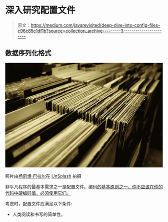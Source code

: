 # 深入研究配置文件

> 原文：<https://medium.com/javarevisited/deep-dive-into-config-files-c96c85c1df1b?source=collection_archive---------3----------------------->

## 数据序列化格式

![](img/b293550fa8c811ac5b3f1b665fb8ba5b.png)

照片由[杨奇煜·巴拉尔](https://unsplash.com/@iammrcup)在 [UnSplash](https://unsplash.com/photos/o6GEPQXnqMY) 拍摄

非平凡程序的最基本需求之一是配置文件。编码[的基本原则之一，你不应该在你的代码中硬编码值，必须使用它们。](/javarevisited/7-best-coding-course-to-learn-programming-with-zero-experience-in-2020-52f7d0d9cb80)

考虑时，配置文件应满足以下条件:

*   人类阅读和书写的简单性，